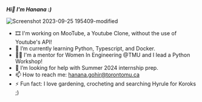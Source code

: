 ***Hi👋 I'm Hanana :)***  

![Screenshot 2023-09-25 195409-modified](https://github.com/hananagohir/hananagohir/assets/73364515/0c1b7ad0-f855-42da-a71d-aa8e5a4477d3)

- 🎞 I'm working on MooTube, a Youtube Clone, without the use of Youtube's API!
- 🌱 I’m currently learning Python, Typescript, and Docker.
- 👩‍💻 I'm a mentor for Women In Engineering @TMU and I lead a Python Workshop! 
- 🤔 I’m looking for help with Summer 2024 internship prep.
- 📫 How to reach me: [hanana.gohir@torontomu.ca](mailto:hanana.gohir@torontomu.ca)
- ⚡ Fun fact: I love gardening, crocheting and searching Hyrule for Koroks ;)


